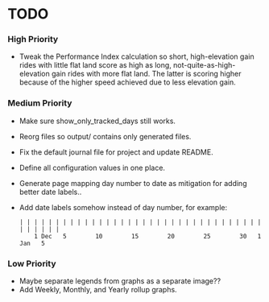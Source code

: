 # TODO

### High Priority
- Tweak the Performance Index calculation so short, high-elevation gain rides with little flat land score
  as high as long, not-quite-as-high-elevation gain rides with more flat land.  The latter is scoring
  higher because of the higher speed achieved due to less elevation gain.

### Medium Priority
- Make sure show_only_tracked_days still works.
- Reorg files so output/ contains only generated files.
- Fix the default journal file for project and update README.
- Define all configuration values in one place.
- Generate page mapping day number to date as mitigation for adding better date labels..
- Add date labels somehow instead of day number, for example:

      | | | | | | | | | | | | | | | | | | | | | | | | | | | | | | | | | | | | | | | |
          1 Dec   5        10        15        20        25        30   1 Jan   5

### Low Priority
- Maybe separate legends from graphs as a separate image??
- Add Weekly, Monthly, and Yearly rollup graphs.

